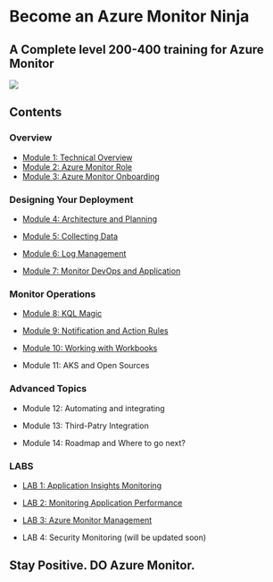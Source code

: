 # Become an Azure Monitor Ninja

## A Complete level 200-400 training for Azure Monitor 

<img src="https://github.com/eshlomo1/Azure-Monitor-Ninja-Training.MD/blob/master/Media/AzureMonito_WS1.png">

## Contents

### Overview

* [Module 1: Technical Overview](https://github.com/eshlomo1/Azure-Monitor-Ninja-Training.MD/blob/master/Overview/Module%201:%20Technical%20Overview.MD)
* [Module 2: Azure Monitor Role](https://github.com/eshlomo1/Azure-Monitor-Ninja-Training.MD/blob/master/Overview/Module%202:%20Azure%20Monitor%20Role.MD)
* [Module 3: Azure Monitor Onboarding](https://github.com/eshlomo1/Azure-Monitor-Ninja-Training.MD/blob/master/Overview/Module%203:%20Azure%20Monitor%20Onboarding.MD)

### Designing Your Deployment

* [Module 4: Architecture and Planning](https://github.com/eshlomo1/Azure-Monitor-Ninja-Training.MD/blob/master/Designing%20Your%20Deployment/Module%204:%20Architecture%20and%20Planning.MD)

* [Module 5: Collecting Data](https://github.com/eshlomo1/Azure-Monitor-Ninja-Training.MD/blob/master/Designing%20Your%20Deployment/Module%205:%20Collecting%20Data.MD)

* [Module 6: Log Management](https://github.com/eshlomo1/Azure-Monitor-Ninja-Training.MD/blob/master/Designing%20Your%20Deployment/Module%206:%20Log%20Management.MD)

* [Module 7: Monitor DevOps and Application](https://github.com/eshlomo1/Azure-Monitor-Ninja-Training.MD/blob/master/Designing%20Your%20Deployment/Module%207:%20Monitor%20DevOps%20and%20Application.MD)

### Monitor Operations

* [Module 8: KQL Magic](https://github.com/eshlomo1/Azure-Monitor-Ninja-Training.MD/blob/master/Monitor%20Operations/Module%208:%20KQL%20Magic.MD)

* [Module 9: Notification and Action Rules](https://github.com/eshlomo1/Azure-Monitor-Ninja-Training.MD/blob/master/Monitor%20Operations/Module%209:%20Notification%20and%20Action%20Rules.MD)

* [Module 10: Working with Workbooks](https://github.com/eshlomo1/Azure-Monitor-Ninja-Training.MD/blob/master/Monitor%20Operations/Module%2010:%20Working%20with%20WorkBooks.MD)

* Module 11: AKS and Open Sources

### Advanced Topics

* Module 12: Automating and integrating 

* Module 13: Third-Patry Integration

* Module 14: Roadmap and Where to go next?

### LABS

* [LAB 1: Application Insights Monitoring](https://github.com/eshlomo1/Azure-Monitor-Ninja-Training.MD/blob/master/LABS/LAB%201:%20Application%20Insights%20Monitoring.MD)

* [LAB 2: Monitoring Application Performance](https://github.com/eshlomo1/Azure-Monitor-Ninja-Training.MD/blob/master/LABS/LAB%202:%20Monitoring%20Application%20Performance.MD)

* [LAB 3: Azure Monitor Management](https://github.com/eshlomo1/Azure-Monitor-Ninja-Training.MD/blob/master/LABS/LAB%203:%20Azure%20Monitor%20%20Management.MD)

* LAB 4: Security Monitoring (will be updated soon)

## Stay Positive. DO Azure Monitor.



